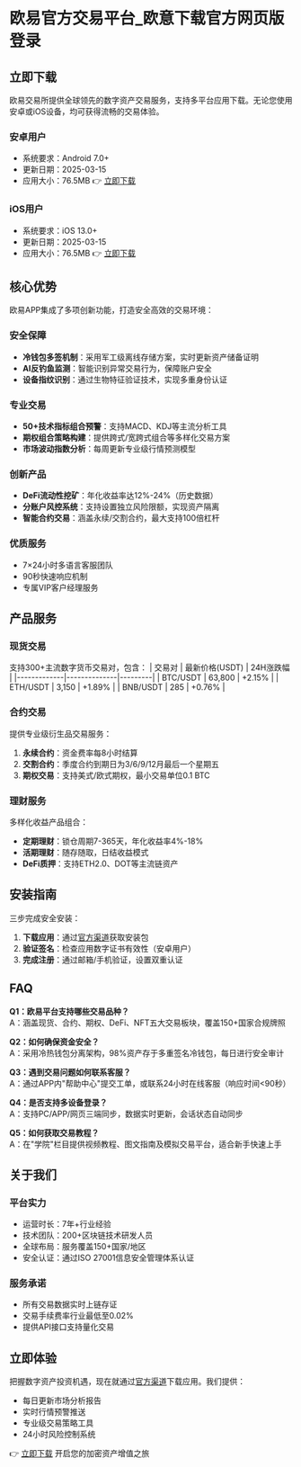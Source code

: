 # 欧易官方交易平台_欧意下载官方网页版登录

## 立即下载

欧易交易所提供全球领先的数字资产交易服务，支持多平台应用下载。无论您使用安卓或iOS设备，均可获得流畅的交易体验。

### 安卓用户
- 系统要求：Android 7.0+
- 更新日期：2025-03-15
- 应用大小：76.5MB
👉 [立即下载](https://bit.ly/okx_welcome)

### iOS用户
- 系统要求：iOS 13.0+
- 更新日期：2025-03-15
- 应用大小：76.5MB
👉 [立即下载](https://bit.ly/okx_welcome)

## 核心优势

欧易APP集成了多项创新功能，打造安全高效的交易环境：

### 安全保障
- **冷钱包多签机制**：采用军工级离线存储方案，实时更新资产储备证明
- **AI反钓鱼监测**：智能识别异常交易行为，保障账户安全
- **设备指纹识别**：通过生物特征验证技术，实现多重身份认证

### 专业交易
- **50+技术指标组合预警**：支持MACD、KDJ等主流分析工具
- **期权组合策略构建**：提供跨式/宽跨式组合等多样化交易方案
- **市场波动指数分析**：每周更新专业级行情预测模型

### 创新产品
- **DeFi流动性挖矿**：年化收益率达12%-24%（历史数据）
- **分账户风控系统**：支持设置独立风险限额，实现资产隔离
- **智能合约交易**：涵盖永续/交割合约，最大支持100倍杠杆

### 优质服务
- 7×24小时多语言客服团队
- 90秒快速响应机制
- 专属VIP客户经理服务

## 产品服务

### 现货交易
支持300+主流数字货币交易对，包含：
| 交易对        | 最新价格(USDT) | 24H涨跌幅 |
|-------------|--------------|---------|
| BTC/USDT    | 63,800       | +2.15%  |
| ETH/USDT    | 3,150        | +1.89%  |
| BNB/USDT    | 285          | +0.76%  |

### 合约交易
提供专业级衍生品交易服务：
1. **永续合约**：资金费率每8小时结算
2. **交割合约**：季度合约到期日为3/6/9/12月最后一个星期五
3. **期权交易**：支持美式/欧式期权，最小交易单位0.1 BTC

### 理财服务
多样化收益产品组合：
- **定期理财**：锁仓周期7-365天，年化收益率4%-18%
- **活期理财**：随存随取，日结收益模式
- **DeFi质押**：支持ETH2.0、DOT等主流链资产

## 安装指南

三步完成安全安装：
1. **下载应用**：通过[官方渠道](https://bit.ly/okx_welcome)获取安装包
2. **验证签名**：检查应用数字证书有效性（安卓用户）
3. **完成注册**：通过邮箱/手机验证，设置双重认证

## FAQ

**Q1：欧易平台支持哪些交易品种？**  
A：涵盖现货、合约、期权、DeFi、NFT五大交易板块，覆盖150+国家合规牌照

**Q2：如何确保资金安全？**  
A：采用冷热钱包分离架构，98%资产存于多重签名冷钱包，每日进行安全审计

**Q3：遇到交易问题如何联系客服？**  
A：通过APP内"帮助中心"提交工单，或联系24小时在线客服（响应时间<90秒）

**Q4：是否支持多设备登录？**  
A：支持PC/APP/网页三端同步，数据实时更新，会话状态自动同步

**Q5：如何获取交易教程？**  
A：在"学院"栏目提供视频教程、图文指南及模拟交易平台，适合新手快速上手

## 关于我们

### 平台实力
- 运营时长：7年+行业经验
- 技术团队：200+区块链技术研发人员
- 全球布局：服务覆盖150+国家/地区
- 安全认证：通过ISO 27001信息安全管理体系认证

### 服务承诺
- 所有交易数据实时上链存证
- 交易手续费率行业最低至0.02%
- 提供API接口支持量化交易

## 立即体验

把握数字资产投资机遇，现在就通过[官方渠道](https://bit.ly/okx_welcome)下载应用。我们提供：
- 每日更新市场分析报告
- 实时行情预警推送
- 专业级交易策略工具
- 24小时风险控制系统

👉 [立即下载](https://bit.ly/okx_welcome)  开启您的加密资产增值之旅